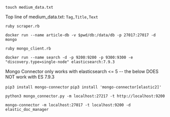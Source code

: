 `touch medium_data.txt`

Top line of medium_data.txt: `Tag,Title,Text`

`ruby scraper.rb`

`docker run --name article-db -v $pwd/db:/data/db -p 27017:27017 -d mongo`

`ruby mongo_client.rb`

`docker run --name search -d -p 9200:9200 -p 9300:9300 -e "discovery.type=single-node" elasticsearch:7.9.3`

Mongo Connector only works with elasticsearch <= 5 -- the below DOES NOT work with ES 7.9.3

`pip3 install mongo-connector`
`pip3 install 'mongo-connector[elastic2]'`

`python3 mongo_connector.py -m localhost:27217 -t http://localhost:9200`

`mongo-connector -m localhost:27017 -t localhost:9200 -d elastic_doc_manager`
